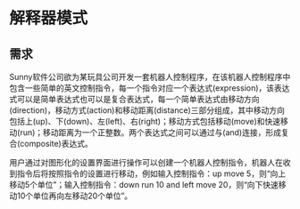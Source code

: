 # 解释器模式

## 需求

Sunny软件公司欲为某玩具公司开发一套机器人控制程序，在该机器人控制程序中包含一些简单的英文控制指令，每一个指令对应一个表达式(expression)，该表达式可以是简单表达式也可以是复合表达式，每一个简单表达式由移动方向(direction)，移动方式(action)和移动距离(distance)三部分组成，其中移动方向包括上(up)、下(down)、左(left)、右(right)；移动方式包括移动(move)和快速移动(run)；移动距离为一个正整数。两个表达式之间可以通过与(and)连接，形成复合(composite)表达式。

用户通过对图形化的设置界面进行操作可以创建一个机器人控制指令，机器人在收到指令后将按照指令的设置进行移动，例如输入控制指令：up move 5，则“向上移动5个单位”；输入控制指令：down run 10 and left move 20，则“向下快速移动10个单位再向左移动20个单位”。
